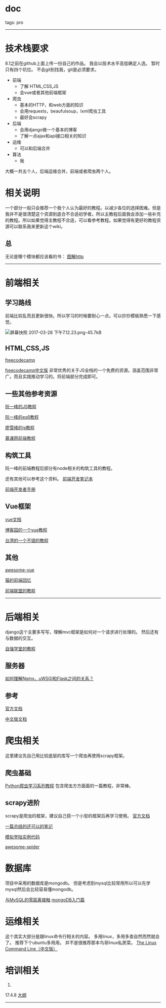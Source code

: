 # doc
tags: pro

---

# 技术栈要求

8.1之前在github上面上传一份自己的作品。
我会以技术水平高低确定人选。
暂时只有四个坑位。
不会git别找我，git是必须要求。

* 前端
    * 了解 HTML,CSS,JS
    * 会vue或者其他前端框架
* 爬虫
    * 基本的HTTP，和web方面的知识
    * 会用requests，beaufulsoup，lxml爬虫工具
    * 最好会scrapy
* 后端
    * 会用django做一个基本的博客
    * 了解一点ajax和api接口相关的知识
* 运维
    * 可以和后端合并
* 算法
    * 我

大概一共五个人，后端运维合并，前端或者爬虫两个人。


# 相关说明
一个部分一般只会推荐一个我个人认为最好的教程。以减少各位的选择困难。但是我并不是很清楚这个资源到底合不合适初学者。所以主教程后面我会添加一些补充的教程。所以如果觉得主教程不合适，可以看参考教程。如果觉得有更好的教程资源可以联系我来更新这个wiki。

## 总
无论是哪个模块都应该看的书：
[图解http][1]

----------


# 前端相关
## 学习路线

前端比较乱而且更新很快。所以学习的时候要耐心一点。可以抄抄模板熟悉一下感觉。

![屏幕快照 2017-03-28 下午7.12.23.png-45.7kB][2]
## HTML,CSS,JS
[freecodecamp][3]

[freecodecamp中文版][4]
非常优秀的关于JS全栈的一个免费的资源。涵盖范围非常广。而且实践推动学习的。将前端部分完成即可。

## 一些其他参考资源
[阮一峰的JS教程][5]

[阮一峰的es6教程][6]

[廖雪峰的js教程][7]

[慕课网前端教程][8]

## 构筑工具

阮一峰的前端教程后部分有node相关的构筑工具的教程。

还有其他可以参考这个资料。
[前端开发笔记本][9]

[前端开发者手册][10]

## Vue框架

[vue文档][11]

[博客园的一个vue教程][12]

[台湾的一个不错的教程][13]

## 其他
[awesome-vue][14]

[猫的前端回忆][15]

[前端联盟的教程][16]

----------


# 后端相关
django这个主要多写写，理解mvc框架是如何对一个请求进行处理的。
然后还有与数据的交互。

[自强学堂的教程][17]


## 服务器
[如何理解Nginx、uWSGI和Flask之间的关系？][18]

## 参考
[官方文档][19]

[中文版文档][20]

# 爬虫相关
这里建议先自己用比较底层的库写一个爬虫再使用scrapy框架。


## 爬虫基础
[Python爬虫学习系列教程][21]
包含爬虫方方面面的一篇教程，非常棒。

## scrapy进阶
scrapy是爬虫的框架，建议自己搭一个小型的框架后再学习使用。
[官方文档][22]

[一篇总结的还可以的笔记][23]

[模拟登陆实例代码][24]

[awesome-spider][25]

# 数据库
项目中采用的数据库是mongodb。
但是考虑到mysql比较常用所以可以先学mysql然后会比较容易懂mongodb。

[与MySQL的零距离接触][26]
[mongoDB入门篇][27]

# 运维相关
这个其实大部分是跟linux命令行相关的内容。
多用linux，多用多查自然而然就会了。
推荐下个ubuntu多用用。
并不是很推荐那本鸟哥linux私房菜。
[The Linux Command Line（中文版）][28]

# 培训相关
1.
17.4.8
[大纲][29]

----------


  [1]: https://book.douban.com/subject/25863515/
  [2]: http://static.zybuluo.com/nemos/1so73zm1vyw16hw0ug37awvm/%E5%B1%8F%E5%B9%95%E5%BF%AB%E7%85%A7%202017-03-28%20%E4%B8%8B%E5%8D%887.12.23.png
  [3]: https://www.freecodecamp.com/
  [4]: https://freecodecamp.cn/
  [5]: http://javascript.ruanyifeng.com/
  [6]: http://es6.ruanyifeng.com/
  [7]: http://www.liaoxuefeng.com/wiki/001434446689867b27157e896e74d51a89c25cc8b43bdb3000
  [8]: http://www.imooc.com/course/list?c=fe
  [9]: https://li-xinyang.gitbooks.io/frontend-notebook/content/
  [10]: https://dwqs.gitbooks.io/frontenddevhandbook/content/
  [11]: https://vuejs.org/
  [12]: http://www.cnblogs.com/keepfool/category/845804.html
  [13]: http://ithelp.ithome.com.tw/users/20103326/ironman/1114
  [14]: https://github.com/vuejs/awesome-vue
  [15]: https://github.com/Wscats/Good-text-Share
  [16]: https://github.com/jsfront/src/blob/master/qq.md
  [17]: http://www.ziqiangxuetang.com/django/django-tutorial.html
  [18]: http://python.jobbole.com/87588/
  [19]: https://docs.djangoproject.com/en/1.10/
  [20]: http://usyiyi.cn/translate/django_182/index.html
  [21]: http://cuiqingcai.com/1052.html
  [22]: https://doc.scrapy.org/en/1.3/
  [23]: https://segmentfault.com/a/1190000007073049
  [24]: https://github.com/xchaoinfo/fuck-login
  [25]: https://github.com/facert/awesome-spider
  [26]: http://www.imooc.com/learn/122
  [27]: http://www.imooc.com/learn/295
  [28]: http://billie66.github.io/TLCL/book/zh/
  [29]: http://naotu.baidu.com/file/c0321ac177a37901ac5bc2de64ba1635?token=3ba268898f708f97